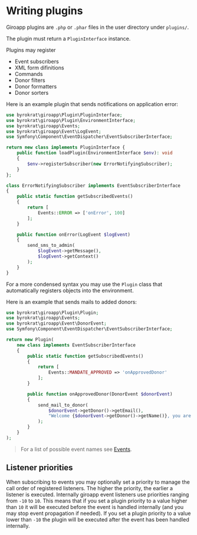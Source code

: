 # Writing plugins

Giroapp plugins are `.php` or `.phar` files in the user directory under `plugins/`.

The plugin must return a `PluginInterface` instance.

Plugins may register

* Event subscribers
* XML form difinitions
* Commands
* Donor filters
* Donor formatters
* Donor sorters

Here is an example plugin that sends notifications on application error:

<!-- @example Full-plugin -->
```php
use byrokrat\giroapp\Plugin\PluginInterface;
use byrokrat\giroapp\Plugin\EnvironmentInterface;
use byrokrat\giroapp\Events;
use byrokrat\giroapp\Event\LogEvent;
use Symfony\Component\EventDispatcher\EventSubscriberInterface;

return new class implements PluginInterface {
    public function loadPlugin(EnvironmentInterface $env): void
    {
        $env->registerSubscriber(new ErrorNotifyingSubscriber);
    }
};

class ErrorNotifyingSubscriber implements EventSubscriberInterface
{
    public static function getSubscribedEvents()
    {
        return [
            Events::ERROR => ['onError', 100]
        ];
    }

    public function onError(LogEvent $logEvent)
    {
        send_sms_to_admin(
            $logEvent->getMessage(),
            $logEvent->getContext()
        );
    }
}
```

For a more condensed syntax you may use the `Plugin` class that automatically
registers objects into the environment.

Here is an example that sends mails to added donors:

<!-- @example Condensed-plugin -->
```php
use byrokrat\giroapp\Plugin\Plugin;
use byrokrat\giroapp\Events;
use byrokrat\giroapp\Event\DonorEvent;
use Symfony\Component\EventDispatcher\EventSubscriberInterface;

return new Plugin(
    new class implements EventSubscriberInterface
    {
        public static function getSubscribedEvents()
        {
            return [
                Events::MANDATE_APPROVED => 'onApprovedDonor'
            ];
        }

        public function onApprovedDonor(DonorEvent $donorEvent)
        {
            send_mail_to_donor(
                $donorEvent->getDonor()->getEmail(),
                "Welcome {$donorEvent->getDonor()->getName()}, you are now a donor!"
            );
        }
    }
);
```

> For a list of possible event names see [Events](../src/Events.php).

## Listener priorities

When subscribing to events you may optionally set a priority to manage the call
order of registered listeners. The higher the priority, the earlier a listener
is executed. Internally giroapp event listeners use priorities ranging from `-10`
to `10`. This means that if you set a plugin priority to a value higher than `10`
it will be executed before the event is handled internally (and you may stop
event propagation if needed). If you set a plugin priority to a value lower than
`-10` the plugin will be executed after the event has been handled internally.
